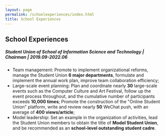 ```yaml
---
layout: page
permalink: /schoolexperiences/index.html
title: School Experiences
---
```


## School Experiences

##### Student Union of School of Information Science and Technology | Chairman | 2019.09-2022.06

- Team management: Promote to implement organizational reforms, manage the Student Union **6 major departments**, formulate and implement the annual work plan, improve team collaboration efficiency;
- Large-scale event planning: Plan and coordinate nearly **30** large-scale events such as the Computer Culture and Art Festival, follow up the event process throughout, and the cumulative number of participants exceeds **10,000 times**; Promote the construction of the "Online Student Union" platform, write and review nearly **50** WeChat push, with an average of **400 views/article**;
- Model leadership: Set an example in the organization of activities, lead the Student Union members to obtain the title of **Model Student Union**, and be recommended as an **school-level outstanding student cadre**.



